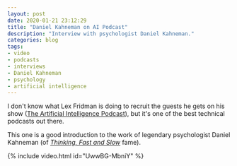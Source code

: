 ```yaml
---
layout: post
date: 2020-01-21 23:12:29
title: "Daniel Kahneman on AI Podcast"
description: "Interview with psychologist Daniel Kahneman."
categories: blog
tags:
- video
- podcasts
- interviews
- Daniel Kahneman
- psychology
- artificial intelligence
---
```


I don't know what Lex Fridman is doing to recruit the guests he gets on his show ([The Artificial Intelligence Podcast](https://lexfridman.com/ai/ "The Artificial Intelligence Podcast")), but it's one of the best technical podcasts out there.

This one is a good introduction to the work of legendary psychologist Daniel Kahneman (of _[Thinking, Fast and Slow](/books/kahneman-thinking-fast-and-slow/ "Thinking, Fast and Slow")_ fame).

{% include video.html id="UwwBG-MbniY" %}
